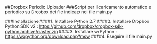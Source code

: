 ##Dropbox Periodic Uploader 
###Script per il caricamento automatico e periodico su Dropbox del file indicato nel file main.py 

###Installazione
####1. Installare Python 2.7
####2. Installare Dropbox Python SDK v2 : https://github.com/dropbox/dropbox-sdk-python/archive/master.zip
####3. Installare wxPython : https://wxpython.org/download.php#msw
####4. Eseguire il file main.py
